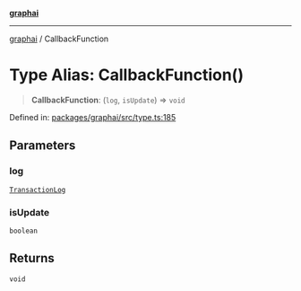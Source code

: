 [**graphai**](../README.md)

***

[graphai](../globals.md) / CallbackFunction

# Type Alias: CallbackFunction()

> **CallbackFunction**: (`log`, `isUpdate`) => `void`

Defined in: [packages/graphai/src/type.ts:185](https://github.com/kawamataryo/graphai/blob/dd469fabd8a117a70d995bd5597c959177f9738c/packages/graphai/src/type.ts#L185)

## Parameters

### log

[`TransactionLog`](../classes/TransactionLog.md)

### isUpdate

`boolean`

## Returns

`void`
